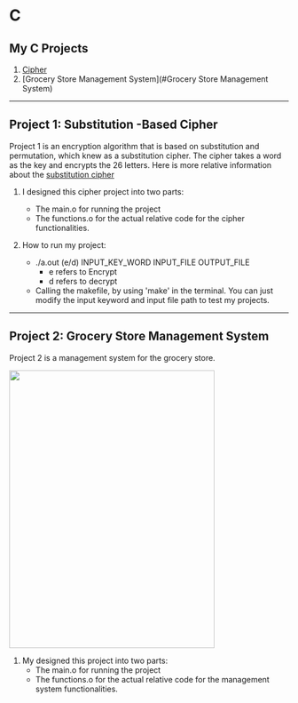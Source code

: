 # C
## My C Projects
1. [Cipher](#cipher)
2. [Grocery Store Management System](#Grocery Store Management System)
---

## Project 1: Substitution -Based Cipher

Project 1 is an encryption algorithm that is based on substitution and permutation, which knew as a substitution cipher.  The cipher takes a word as the key and encrypts the 26 letters.  Here is more relative information about the [substitution cipher](https://en.wikipedia.org/wiki/Substitution_cipher)

1. I designed this cipher project into two parts:
    + The main.o for running the project
    + The functions.o for the actual relative code for the cipher functionalities.

2. How to run my project:
    + ./a.out    (e/d)     INPUT_KEY_WORD     INPUT_FILE OUTPUT_FILE
        - e refers to Encrypt
        - d refers to decrypt
    + Calling the makefile, by using 'make' in the terminal.  You can just modify the input keyword and input file path to test my projects.

---
## Project 2: Grocery Store Management System

Project 2 is a management system for the grocery store. 

<img align="center" width="370" height="500" src="/img/c_p2_01.jpg"/>

1. My designed this project into two parts:
    + The main.o for running the project
    + The functions.o for the actual relative code for the management system functionalities.

